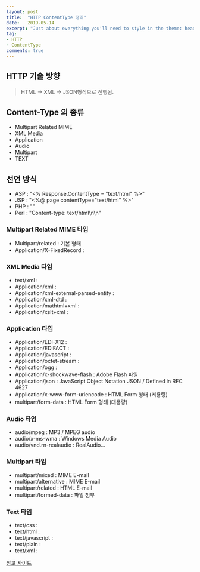 ```yaml
---
layout: post
title:  "HTTP ContentType 정리"
date:   2019-05-14
excerpt: "Just about everything you'll need to style in the theme: headings, paragraphs, blockquotes, tables, code blocks, and more."
tag:
- HTTP
- ContentType
comments: true
---
```


## HTTP 기술 방향
> HTML -> XML -> JSON형식으로 진행됨.

## Content-Type 의 종류
 - Multipart Related MIME 
 - XML Media 
 - Application 
 - Audio 
 - Multipart 
 - TEXT

## 선언 방식 
 - ASP  : "<% Response.ContentType = "text/html" %>"
 - JSP  : "<%@ page contentType="text/html" %>"
 - PHP  : "<?PHP header("Content-Type:text/html"); ?>"
 - Perl : "Content-type: text/html\n\n"

### Multipart Related MIME 타입
 - Multipart/related : 기본 형태
 - Application/X-FixedRecord : 
 
### XML Media 타입
 - text/xml : 
 - Application/xml : 
 - Application/xml-external-parsed-entity : 
 - Application/xml-dtd : 
 - Application/mathtml+xml : 
 - Application/xslt+xml : 
 
### Application 타입
 - Application/EDI-X12 : 
 - Application/EDIFACT : 
 - Application/javascript : 
 - Application/octet-stream : 
 - Application/ogg : 
 - Application/x-shockwave-flash : Adobe Flash 파일
 - Application/json : JavaScript Object Notation JSON / Defined in RFC 4627
 - Application/x-www-form-urlencode : HTML Form 형태 (저용량)
 - multipart/form-data : HTML Form 형태 (대용량)
 
### Audio 타입
 - audio/mpeg : MP3 / MPEG audio
 - audio/x-ms-wma : Windows Media Audio
 - audio/vnd.rn-realaudio : RealAudio...
 
### Multipart 타입
 - multipart/mixed : MIME E-mail
 - multipart/alternative : MIME E-mail
 - multipart/related : HTML E-mail
 - multipart/formed-data : 파일 첨부
 
### Text 타입
 - text/css :
 - text/html : 
 - text/javascript : 
 - text/plain : 
 - text/xml : 
 
 
 <a class = "btn btn-title" href="https://www.iana.org/assignments/media-types/media-types.xhtml#application"> 참고 사이트 </a> 
